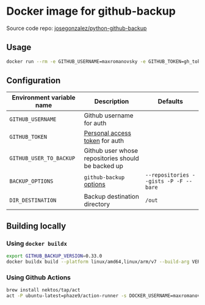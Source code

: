 # Docker image for github-backup

Source code repo: [josegonzalez/python-github-backup](https://github.com/josegonzalez/python-github-backup)

## Usage
```bash
docker run --rm -e GITHUB_USERNAME=maxromanovsky -e GITHUB_TOKEN=gh_token -e GITHUB_USER_TO_BACKUP=maxromanovsky -v "/Users/max/Downloads/gh:/out" maxromanovsky/python-github-backup:latest
```

## Configuration

| Environment variable name | Description | Defaults |
|-------------------------|-----------|--------|
| `GITHUB_USERNAME` | Github username for auth | |
| `GITHUB_TOKEN` | [Personal access token](https://github.com/settings/tokens) for auth | |
| `GITHUB_USER_TO_BACKUP` | Github user whose repositories should be backed up | |
| `BACKUP_OPTIONS` |`github-backup` [options](https://github.com/josegonzalez/python-github-backup#usage) | `--repositories --gists -P -F --bare` |
| `DIR_DESTINATION` | Backup destination directory | `/out` |

## Building locally

### Using `docker buildx`

```bash
export GITHUB_BACKUP_VERSION=0.33.0
docker buildx build --platform linux/amd64,linux/arm/v7 --build-arg VERSION=$GITHUB_BACKUP_VERSION -t maxromanovsky/python-github-backup:v${GITHUB_BACKUP_VERSION} --push .
```

### Using Github Actions
```bash
brew install nektos/tap/act
act -P ubuntu-latest=phaze9/action-runner -s DOCKER_USERNAME=maxromanovsky -s DOCKER_PASSWORD=docker-personal-access-token
```
